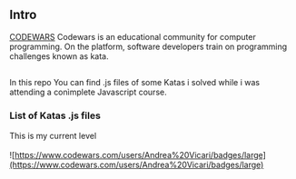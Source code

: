 ## Intro
[CODEWARS](https://www.codewars.com/) Codewars is an educational community for computer programming. On the platform, software developers train on programming challenges known as kata.
##
In this repo You can find .js files of some Katas i solved while i was attending a conìmplete Javascript course.<br>

### List of Katas .js files
This is my current level<br><br>
![https://www.codewars.com/users/Andrea%20Vicari/badges/large](https://www.codewars.com/users/Andrea%20Vicari/badges/large)<br>




###
